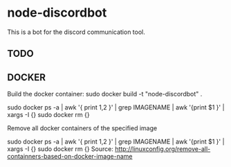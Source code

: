 # node-discordbot
This is a bot for the discord communication tool.


TODO
----


DOCKER
------

Build the docker container:
sudo docker build -t "node-discordbot" .

sudo docker ps -a | awk '{ print $1,$2 }' | grep IMAGENAME | awk '{print $1 }' | xargs -I {} sudo docker rm {}

Remove all docker containers of the specified image

sudo docker ps -a | awk '{ print $1,$2 }' | grep IMAGENAME | awk '{print $1 }' | xargs -I {} sudo docker rm {}
Source: http://linuxconfig.org/remove-all-containners-based-on-docker-image-name
